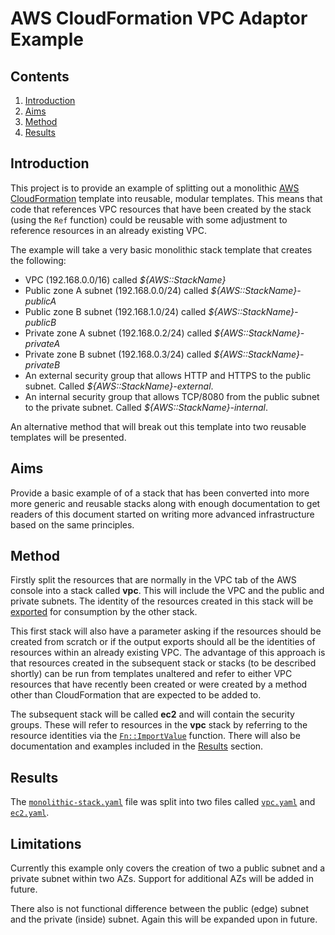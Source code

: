 # AWS CloudFormation VPC Adaptor Example

## Contents

1. [Introduction](#introduction)
1. [Aims](#aims)
1. [Method](#method)
1. [Results](#results)

## Introduction

This project is to provide an example of splitting out a monolithic
[AWS CloudFormation](https://aws.amazon.com/cloudformation/) template
into reusable, modular templates.  This means that code that references VPC
resources that have been created by the stack (using the `Ref` function)
could be reusable with some adjustment to reference resources in an already
existing VPC.

The example will take a very basic monolithic stack template that creates the
following:

* VPC (192.168.0.0/16) called _${AWS::StackName}_
* Public zone A subnet (192.168.0.0/24) called _${AWS::StackName}_*-publicA*
* Public zone B subnet (192.168.1.0/24) called _${AWS::StackName}_*-publicB*
* Private zone A subnet (192.168.0.2/24) called _${AWS::StackName}_*-privateA*
* Private zone B subnet (192.168.0.3/24) called _${AWS::StackName}_*-privateB*
* An external security group that allows HTTP and HTTPS to the public subnet.
  Called _${AWS::StackName}_*-external*.
* An internal security group that allows TCP/8080 from the public subnet to
  the private subnet. Called _${AWS::StackName}_*-internal*.

An alternative method that will break out this template into two reusable
templates will be presented.

## Aims

Provide a basic example of of a stack that has been converted into more
more generic and reusable stacks along with enough documentation to get
readers of this document started on writing more advanced infrastructure based
on the same principles.

## Method

Firstly split the resources that are normally in the VPC tab of the AWS console
into a stack called **vpc**.  This will include the VPC and the public and
private subnets.  The identity of the resources created in this stack will be
[exported](http://docs.aws.amazon.com/AWSCloudFormation/latest/UserGuide/using-cfn-stack-exports.html)
for consumption by the other stack.

This first stack will also have a parameter asking if the resources should be
created from scratch or if the output exports should all be the identities of
resources within an already existing VPC.  The advantage of this approach is
that resources created in the subsequent stack or stacks (to be described
shortly) can be run from templates unaltered and refer to either VPC resources
that have recently been created or were created by a method other than
CloudFormation that are expected to be added to.

The subsequent stack will be called **ec2** and will contain the security
groups.  These will refer to resources in the **vpc** stack by referring to
the resource identities via the
[`Fn::ImportValue`](http://docs.aws.amazon.com/AWSCloudFormation/latest/UserGuide/intrinsic-function-reference-importvalue.html)
function.  There will also be documentation and examples included in the
[Results](#results) section.

## Results

The [`monolithic-stack.yaml`](monolithic-stack.yaml) file was split into two
files called [`vpc.yaml`](vpc.yaml) and [`ec2.yaml`](ec2.yaml).

## Limitations

Currently this example only covers the creation of two a public subnet and
a private subnet within two AZs.  Support for additional AZs
will be added in future.

There also is not functional difference between the public (edge) subnet and
the private (inside) subnet.  Again this will be expanded upon in future.
